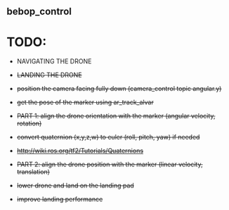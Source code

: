 ## bebop_control

# TODO:

* NAVIGATING THE DRONE

* ~~LANDING THE DRONE~~
* ~~position the camera facing fully down (camera_control topic angular.y)~~
* ~~get the pose of the marker using ar_track_alvar~~
* ~~PART 1: align the drone orientation with the marker (angular velocity, rotation)~~
* ~~convert quaternion (x,y,z,w) to euler (roll, pitch, yaw) if needed~~
* ~~http://wiki.ros.org/tf2/Tutorials/Quaternions~~
* ~~PART 2: align the drone position with the marker (linear velocity, translation)~~
* ~~lower drone and land on the landing pad~~
* ~~improve landing performance~~